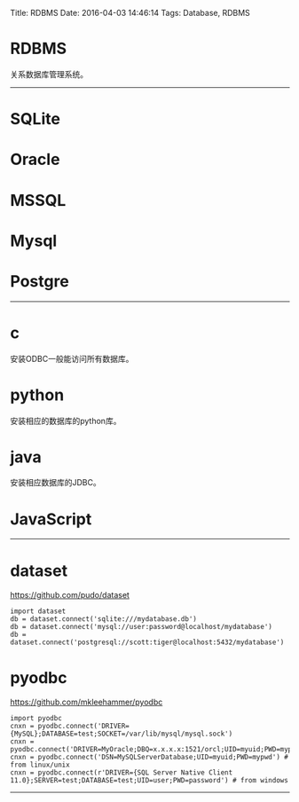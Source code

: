 Title: RDBMS
Date: 2016-04-03 14:46:14
Tags: Database, RDBMS

# RDBMS

关系数据库管理系统。

***

# SQLite

# Oracle

# MSSQL

# Mysql

# Postgre

***

# c

安装ODBC一般能访问所有数据库。

# python

安装相应的数据库的python库。

# java

安装相应数据库的JDBC。

# JavaScript

***

# dataset

<https://github.com/pudo/dataset>

    import dataset
    db = dataset.connect('sqlite:///mydatabase.db')
    db = dataset.connect('mysql://user:password@localhost/mydatabase')
    db = dataset.connect('postgresql://scott:tiger@localhost:5432/mydatabase')

# pyodbc

<https://github.com/mkleehammer/pyodbc>

    import pyodbc
    cnxn = pyodbc.connect('DRIVER={MySQL};DATABASE=test;SOCKET=/var/lib/mysql/mysql.sock')
    cnxn = pyodbc.connect('DRIVER=MyOracle;DBQ=x.x.x.x:1521/orcl;UID=myuid;PWD=mypwd')
    cnxn = pyodbc.connect('DSN=MySQLServerDatabase;UID=myuid;PWD=mypwd') # from linux/unix
    cnxn = pyodbc.connect(r'DRIVER={SQL Server Native Client 11.0};SERVER=test;DATABASE=test;UID=user;PWD=password') # from windows

***
